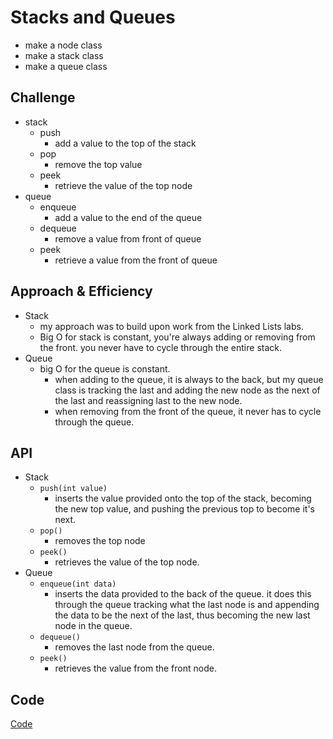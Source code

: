 # Stacks and Queues
- make a node class
- make a stack class
- make a queue class


## Challenge
- stack
  - push
    - add a value to the top of the stack
  - pop
    - remove the top value
  - peek
    - retrieve the value of the top node
- queue
  - enqueue
    - add a value to the end of the queue
  - dequeue
    - remove a value from front of queue
  - peek
    - retrieve a value from the front of queue

## Approach & Efficiency
- Stack
  - my approach was to build upon work from the Linked Lists labs.
  - Big O for stack is constant, you're always adding or removing from the front. you never have to cycle through the entire stack.
- Queue
  - big O for the queue is constant.
    - when adding to the queue, it is always to the back, but my queue class is tracking the last and adding the new node as the next of the last and reassigning last to the new node.
    - when removing from the front of the queue, it never has to cycle through the queue. 

## API
- Stack
  - ```push(int value)```
    - inserts the value provided onto the top of the stack, becoming the new top value, and pushing the previous top to become it's next.
  - ```pop()```
    - removes the top node
  - ```peek()```
    - retrieves the value of the top node.
- Queue 
  - ```enqueue(int data)```
    - inserts the data provided to the back of the queue. it does this through the queue tracking what the last node is and appending the data to be the next of the last, thus becoming the new last node in the queue.
  - ```dequeue()```
    - removes the last node from the queue.
  - ```peek()```
    - retrieves the value from the front node. 

## Code
[Code](../../src/main/java/code401Challenges/stacksandqueues)